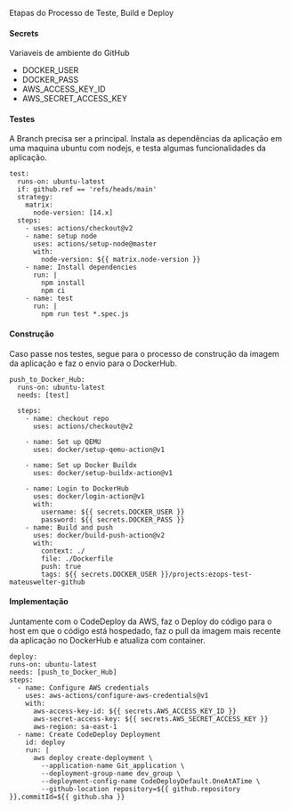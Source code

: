 Etapas do Processo de Teste, Build e Deploy

#### Secrets
Variaveis de ambiente do GitHub
  - DOCKER_USER
  - DOCKER_PASS
  - AWS_ACCESS_KEY_ID
  - AWS_SECRET_ACCESS_KEY


#### Testes
A Branch precisa ser a principal.
Instala as dependências da aplicação em uma maquina ubuntu com nodejs, e testa algumas funcionalidades da aplicação.

```
test:
  runs-on: ubuntu-latest
  if: github.ref == 'refs/heads/main'
  strategy:
    matrix:
      node-version: [14.x]
  steps:
    - uses: actions/checkout@v2
    - name: setup node
      uses: actions/setup-node@master
      with:
        node-version: ${{ matrix.node-version }}
    - name: Install dependencies
      run: |
        npm install
        npm ci
    - name: test
      run: |
        npm run test *.spec.js
```

#### Construção
Caso passe nos testes, segue para o processo de construção da imagem da aplicação e faz o  envio para o DockerHub.

```
push_to_Docker_Hub:
  runs-on: ubuntu-latest
  needs: [test]

  steps:
    - name: checkout repo
      uses: actions/checkout@v2

    - name: Set up QEMU
      uses: docker/setup-qemu-action@v1

    - name: Set up Docker Buildx
      uses: docker/setup-buildx-action@v1

    - name: Login to DockerHub
      uses: docker/login-action@v1
      with:
        username: ${{ secrets.DOCKER_USER }}
        password: ${{ secrets.DOCKER_PASS }}
    - name: Build and push
      uses: docker/build-push-action@v2
      with:
        context: ./
        file: ./Dockerfile
        push: true
        tags: ${{ secrets.DOCKER_USER }}/projects:ezops-test-mateuswelter-github
```


#### Implementação
Juntamente com o CodeDeploy da AWS, faz o Deploy do código para o host em que o código está hospedado, faz o pull da imagem mais recente da aplicação no DockerHub e atualiza com container.

```
deploy:
runs-on: ubuntu-latest
needs: [push_to_Docker_Hub]
steps:
  - name: Configure AWS credentials
    uses: aws-actions/configure-aws-credentials@v1
    with:
      aws-access-key-id: ${{ secrets.AWS_ACCESS_KEY_ID }}
      aws-secret-access-key: ${{ secrets.AWS_SECRET_ACCESS_KEY }}
      aws-region: sa-east-1
  - name: Create CodeDeploy Deployment
    id: deploy
    run: |
      aws deploy create-deployment \
        --application-name Git_application \
        --deployment-group-name dev_group \
        --deployment-config-name CodeDeployDefault.OneAtATime \
        --github-location repository=${{ github.repository }},commitId=${{ github.sha }}
```
